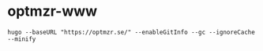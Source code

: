 optmzr-www
==========
```
hugo --baseURL "https://optmzr.se/" --enableGitInfo --gc --ignoreCache --minify
```
